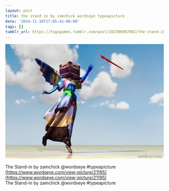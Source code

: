 ```yaml
---
layout: post
title: the stand in by zamchick wordseye typeapicture
date: '2014-11-10T17:05:41-08:00'
tags: []
tumblr_url: https://fugugames.tumblr.com/post/102306087001/the-stand-in-by-zamchick-wordseye-typeapicture
---
```

 ![](/tumblr_files/tumblr_neug1hLFol1tgne1po1_640.jpg)  

The Stand-in by zamchick @wordseye #typeapicture  
[https://www.wordseye.com/view-picture/21195](https://www.wordseye.com/view-picture/21195)  
The Stand-in by zamchick @wordseye #typeapicture

